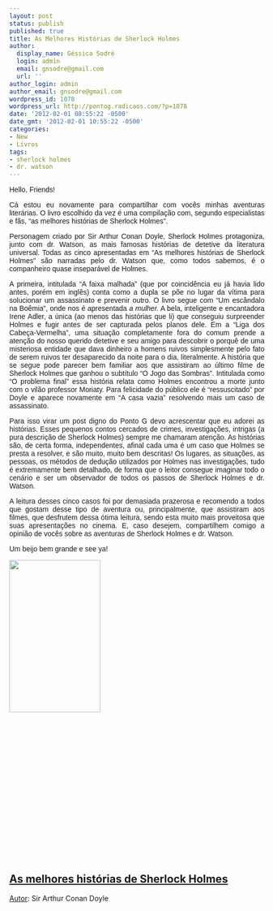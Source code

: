 ```yaml
---
layout: post
status: publish
published: true
title: As Melhores Histórias de Sherlock Holmes
author:
  display_name: Géssica Sodré
  login: admin
  email: gnsodre@gmail.com
  url: ''
author_login: admin
author_email: gnsodre@gmail.com
wordpress_id: 1078
wordpress_url: http://pontog.radicaos.com/?p=1078
date: '2012-02-01 08:55:22 -0500'
date_gmt: '2012-02-01 10:55:22 -0500'
categories:
- New
- Livros
tags:
- sherlock holmes
- dr. watson
---
```

<p align="JUSTIFY"><span style="font-family: Calibri, sans-serif;">Hello, Friends!</span></p>
<p align="JUSTIFY"><span style="font-family: Calibri, sans-serif;">Cá estou eu novamente para compartilhar com vocês minhas aventuras literárias. O livro escolhido da vez é uma compilação com, segundo especialistas e fãs, “as melhores histórias de Sherlock Holmes”.</span></p>
<p align="JUSTIFY"><span style="font-family: Calibri, sans-serif;">Personagem criado por Sir Arthur Conan Doyle, Sherlock Holmes protagoniza, junto com dr. Watson, as mais famosas histórias de detetive da literatura universal. Todas as cinco apresentadas em “As melhores histórias de Sherlock Holmes” são narradas pelo dr. Watson que, como todos sabemos, é o companheiro quase inseparável de Holmes. </span></p>
<p align="JUSTIFY"><span style="font-family: Calibri, sans-serif;">A primeira, intitulada “A faixa malhada” (que por coincidência eu já havia lido antes, porém em inglês) conta como a dupla se põe no lugar da vítima para solucionar um assassinato e prevenir outro. O livro segue com “Um escândalo na Boêmia”, onde nos é apresentada </span><span style="font-family: Calibri, sans-serif;"><em>a mulher.</em></span><span style="font-family: Calibri, sans-serif;"> A bela, inteligente e encantadora Irene Adler, a única (ao menos das histórias que li) que conseguiu surpreender Holmes e fugir antes de ser capturada pelos planos dele. Em a “Liga dos Cabeça-Vermelha”, uma situação completamente fora do comum prende a atenção do nosso querido detetive e seu amigo para descobrir o porquê de uma misteriosa entidade que dava dinheiro a homens ruivos simplesmente pelo fato de serem ruivos ter desaparecido da noite para o dia, literalmente. A história que se segue pode parecer bem familiar aos que assistiram ao último filme de Sherlock Holmes que ganhou o subtítulo “O Jogo das Sombras”. Intitulada como “O problema final” essa história relata como Holmes encontrou a morte junto com o vilão professor Moriaty. Para felicidade do público ele é “ressuscitado” por Doyle e aparece novamente em “A casa vazia” resolvendo mais um caso de assassinato.</span></p>
<p align="JUSTIFY"><span style="font-family: Calibri, sans-serif;">Para isso virar um post digno do Ponto G devo acrescentar que eu adorei as histórias. Esses pequenos contos cercados de crimes, investigações, intrigas (a pura descrição de Sherlock Holmes) sempre me chamaram atenção. As histórias são, de certa forma, independentes, afinal cada uma é um caso que Holmes se presta a resolver, e são muito, muito bem descritas! Os lugares, as situações, as pessoas, os métodos de dedução utilizados por Holmes nas investigações, tudo é extremamente bem detalhado, de forma que o leitor consegue imaginar todo o cenário e ser um observador de todos os passos de Sherlock Holmes e dr. Watson.</span></p>
<p align="JUSTIFY"><span style="font-family: Calibri, sans-serif;">A leitura desses cinco casos foi por demasiada prazerosa e recomendo a todos que gostam desse tipo de aventura ou, principalmente, que assistiram aos filmes, que desfrutem dessa ótima leitura, sendo esta muito mais proveitosa que suas apresentações no cinema. E, caso desejem, compartilhem comigo a opinião de vocês sobre as aventuras de Sherlock Holmes e dr. Watson.</span></p>
<p align="JUSTIFY"><span style="font-family: Calibri, sans-serif;">Um beijo bem grande e see ya!</span></p>
<p align="JUSTIFY"><a href="http://i.s8.com.br/images/books/cover/img4/1695754_4.jpg" target="_blank"><img class="alignleft size-medium wp-image-1079" style="border-style: initial; border-color: initial; border-image: initial; border-width: 0px;" title="As melhores histórias de Sherlock Holmes" src="http://pontog.radicaos.com/wp-content/uploads/2012/02/1695754_4-180x300.jpg" alt="" width="180" height="300" /></a></p>
<p></br></br></br></br></br></br></br></br></br></br></br></br></br></br></br></br></p>
<h2 align="JUSTIFY"><span style="text-decoration: underline;">As melhores histórias de Sherlock Holmes</span></h2>
<p align="JUSTIFY"><span style="text-decoration: underline;">Autor</span>: Sir Arthur Conan Doyle</p>
